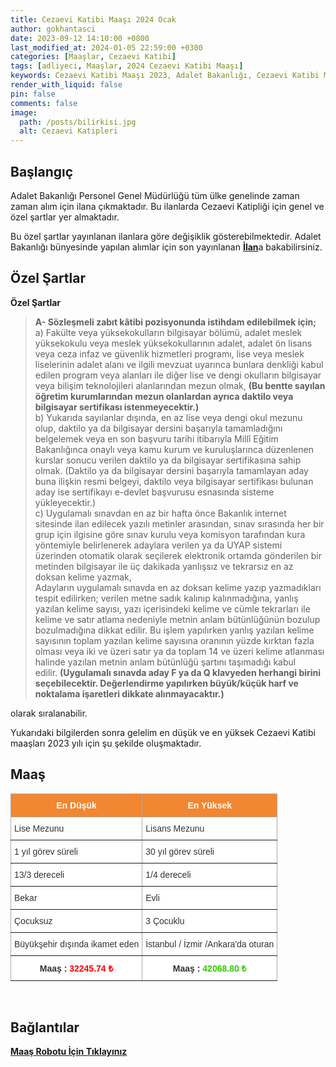 ```yaml
---
title: Cezaevi Katibi Maaşı 2024 Ocak
author: gokhantasci
date: 2023-09-12 14:10:00 +0800
last_modified_at: 2024-01-05 22:59:00 +0300
categories: [Maaşlar, Cezaevi Katibi]
tags: [adliyeci, Maaşlar, 2024 Cezaevi Katibi Maaşı]
keywords: Cezaevi Katibi Maaşı 2023, Adalet Bakanlığı, Cezaevi Katibi Maaşı, en düşük Cezaevi Katibi Maaşı, sözleşmeli Cezaevi Katibi Maaşı, sözleşmeli Cezaevi Katibi Maaşı, Yargıtay, Cezaevi Katibi Alımı Ne Zaman, katip nedir?, katip nasıl olunur, katiplik şartları, Cezaevi Katibi ne iş yapar?, gardiyan ne iş yapar, gardiyan maaşı 2023
render_with_liquid: false
pin: false
comments: false
image:
  path: /posts/bilirkisi.jpg
  alt: Cezaevi Katipleri
---
```


## Başlangıç
Adalet Bakanlığı Personel Genel Müdürlüğü tüm ülke genelinde zaman zaman alım için ilana çıkmaktadır.
Bu ilanlarda Cezaevi Katipliği için genel ve özel şartlar yer almaktadır.

Bu özel şartlar yayınlanan ilanlara göre değişiklik gösterebilmektedir. 
Adalet Bakanlığı bünyesinde yapılan alımlar için son yayınlanan [**İlan**](https://cte.adalet.gov.tr/Home/SayfaDetay/9512-sozlesmeli-pozisyon-icin-personel-alim-sinav-ilani19042023032043)a bakabilirsiniz.

## Özel Şartlar
<b>Özel Şartlar</b>
<blockquote>
<span ><strong><span ><span ><span >A- Sözleşmeli zabıt kâtibi pozisyonunda istihdam edilebilmek için;</span></span></span></strong></span><br>
<span ><span ><span ><span >a) Fakülte veya yüksekokulların bilgisayar bölümü, adalet meslek yüksekokulu veya meslek yüksekokullarının adalet, adalet ön lisans veya ceza infaz ve güvenlik hizmetleri programı, lise veya meslek liselerinin adalet alanı ve ilgili mevzuat uyarınca bunlara denkliği kabul edilen program veya alanları ile diğer lise ve dengi okulların bilgisayar veya bilişim teknolojileri alanlarından mezun olmak,&nbsp;<strong>(Bu bentte sayılan öğretim kurumlarından mezun olanlardan ayrıca daktilo veya bilgisayar sertifikası istenmeyecektir.)</strong></span></span></span></span><br>
<span ><span ><span ><span >b) Yukarıda sayılanlar dışında, en az lise veya dengi okul mezunu olup, daktilo ya da bilgisayar dersini başarıyla tamamladığını belgelemek veya en son başvuru tarihi itibarıyla Millî Eğitim Bakanlığınca onaylı veya kamu kurum ve kuruluşlarınca düzenlenen kurslar sonucu verilen daktilo ya da bilgisayar sertifikasına sahip olmak. (Daktilo ya da bilgisayar dersini başarıyla tamamlayan aday buna ilişkin resmi belgeyi, daktilo veya bilgisayar sertifikası bulunan aday ise sertifikayı e-devlet başvurusu esnasında sisteme yükleyecektir.)</span></span></span></span><br>
<span ><span ><span ><span >c) Uygulamalı sınavdan en az bir hafta önce Bakanlık internet sitesinde ilan edilecek yazılı metinler arasından, sınav sırasında her bir grup için ilgisine göre sınav kurulu veya komisyon tarafından kura yöntemiyle belirlenerek adaylara verilen ya da UYAP sistemi üzerinden otomatik olarak seçilerek elektronik ortamda gönderilen bir metinden bilgisayar ile üç dakikada yanlışsız ve tekrarsız en az doksan kelime yazmak,</span></span></span></span><br>
<span ><span ><span ><span >Adayların uygulamalı sınavda en az doksan kelime yazıp yazmadıkları tespit edilirken; verilen metne sadık kalınıp kalınmadığına, yanlış yazılan kelime sayısı, yazı içerisindeki kelime ve cümle tekrarları ile kelime ve satır atlama nedeniyle metnin anlam bütünlüğünün bozulup bozulmadığına dikkat edilir. Bu işlem yapılırken yanlış yazılan kelime sayısının toplam yazılan kelime sayısına oranının yüzde kırktan fazla olması veya iki ve üzeri satır ya da toplam 14 ve üzeri kelime atlanması halinde yazılan metnin anlam bütünlüğü şartını taşımadığı kabul edilir.&nbsp;<strong>(Uygulamalı sınavda aday F ya da Q klavyeden herhangi birini seçebilecektir. Değerlendirme yapılırken büyük/küçük harf ve noktalama işaretleri dikkate alınmayacaktır.)</strong></span></span></span></span><br>
</blockquote>

olarak sıralanabilir.

Yukarıdaki bilgilerden sonra gelelim en düşük ve en yüksek Cezaevi Katibi maaşları 2023 yılı için şu şekilde oluşmaktadır.

## Maaş 

<style type="text/css">
.tg  {border-collapse:collapse;border-color:#aaa;border-spacing:0;}
.tg td{background-color:#fff;border-color:#aaa;border-style:solid;border-width:1px;color:#333;
  font-family:Arial, sans-serif;font-size:14px;overflow:hidden;padding:10px 5px;word-break:normal;}
.tg th{background-color:#f38630;border-color:#aaa;border-style:solid;border-width:1px;color:#fff;
  font-family:Arial, sans-serif;font-size:14px;font-weight:normal;overflow:hidden;padding:10px 5px;word-break:normal;}
.tg .tg-c3ow{border-color:inherit;text-align:center;vertical-align:top}
.tg .tg-0pky{border-color:inherit;text-align:left;vertical-align:top}
.tg .tg-dvpl{border-color:inherit;text-align:right;vertical-align:top}
</style>
<table class="tg">
<thead>
  <tr>
    <th class="tg-c3ow"><span style="font-weight:bold">En Düşük</span></th>
    <th class="tg-c3ow"><span style="font-weight:bold">En Yüksek</span></th>
  </tr>
</thead>
<tbody>
  <tr>
    <td class="tg-0pky">Lise Mezunu</td>
    <td class="tg-0pky">Lisans Mezunu</td>
  </tr>
  <tr>
    <td class="tg-0pky">1 yıl görev süreli</td>
    <td class="tg-0pky">30 yıl görev süreli</td>
  </tr>
  <tr>
    <td class="tg-0pky">13/3 dereceli</td>
    <td class="tg-0pky">1/4 dereceli</td>
  </tr>
  <tr>
    <td class="tg-0pky">Bekar</td>
    <td class="tg-0pky">Evli</td>
  </tr>
  <tr>
    <td class="tg-0pky">Çocuksuz</td>
    <td class="tg-0pky">3 Çocuklu</td>
  </tr>
  <tr>
    <td class="tg-dvpl">Büyükşehir dışında ikamet eden</td>
    <td class="tg-0pky">İstanbul / İzmir /Ankara'da oturan</td>
  </tr>
  <tr>
    <td class="tg-c3ow"><span style="font-weight:bold">Maaş : </span><span style="font-weight:bold;color:#FE0000">32245.74 ₺</span></td>
    <td class="tg-c3ow"><span style="font-weight:bold">Maaş : </span><span style="font-weight:bold;color:#32CB00">	42068.80 ₺</span></td>
  </tr>
</tbody>
</table>

<span><br>

## Bağlantılar
[**Maaş Robotu İçin Tıklayınız**](https://adliyeci.com.tr/maasyeni/)